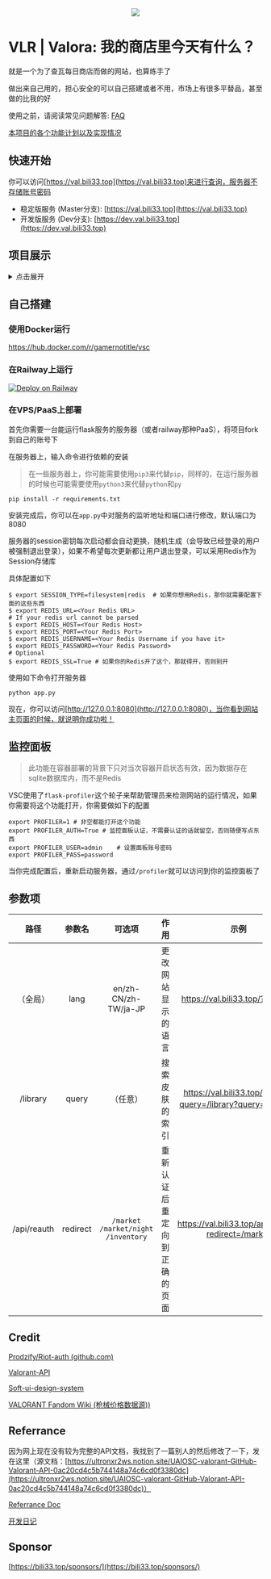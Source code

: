 <div align="center">
<img src='https://cdn.jsdelivr.net/gh/GamerNoTitle/VALORA@dev/assets/img/head.png'>
</div>

# VLR | Valora: 我的商店里今天有什么？

就是一个为了查瓦每日商店而做的网站，也算练手了

做出来自己用的，担心安全的可以自己搭建或者不用，市场上有很多平替品，甚至做的比我的好

使用之前，请阅读常见问题解答: [FAQ](https://gamernotitle.notion.site/gamernotitle/VALORA-FAQ-86f072f8cebf4a8d9453a795b24cd507#eac12e01944f4e279ff7da7b19900bb9)

[本项目的各个功能计划以及实现情况](https://github.com/users/GamerNoTitle/projects/1)

## 快速开始

你可以访问[https://val.bili33.top](https://val.bili33.top)来进行查询，服务器不存储账号密码

- 稳定版服务 (Master分支): [https://val.bili33.top](https://val.bili33.top)
- 开发版服务 (Dev分支): [https://dev.val.bili33.top](https://dev.val.bili33.top)

## 项目展示

<details>
<summary>点击展开</summary>
<div align="center">
<img src="https://cdn.jsdelivr.net/gh/Vikutorika/newassets@master/img/Github/Valora/CN/login.png" alt="登录页面" title="登录页面">
登录页面<br>
<hr>
<img src="https://cdn.jsdelivr.net/gh/Vikutorika/newassets@master/img/Github/Valora/CN/market.png" alt="每日商店" title="每日商店">
每日商店<br>
<hr>
<img src="https://cdn.jsdelivr.net/gh/Vikutorika/newassets@master/img/Github/Valora/CN/skin-level-preview.png" alt="皮肤等级/炫彩预览" title="皮肤等级/炫彩预览">
皮肤等级/炫彩预览<br>
<hr>
<img src="https://cdn.jsdelivr.net/gh/Vikutorika/newassets@master/img/Github/Valora/CN/accessory.png" alt="配件商店" title="配件商店">
配件商店<br>
<hr>
<img src="https://cdn.jsdelivr.net/gh/Vikutorika/newassets@master/img/Github/Valora/CN/accessory-card-preview.png" alt="配件商店：玩家卡面展示" title="配件商店：玩家卡面展示">
配件商店：玩家卡面展示<br>
<hr>
<img src="https://cdn.jsdelivr.net/gh/Vikutorika/newassets@master/img/Github/Valora/CN/inventory.png" alt="个人库存" title="个人库存">
个人库存<br>
<hr>
<img src="https://cdn.jsdelivr.net/gh/Vikutorika/newassets@master/img/Github/Valora/CN/library.png" alt="皮肤库" title="皮肤库">
皮肤库（无需登录）<br>
<hr>
<img src="https://cdn.jsdelivr.net/gh/Vikutorika/newassets@master/img/Github/Valora/CN/translation.png" alt="翻译表" title="翻译表">
翻译表（无需登录）
</div>
</details>

## 自己搭建

### 使用Docker运行

<https://hub.docker.com/r/gamernotitle/vsc>

### 在Railway上运行

[![Deploy on Railway](https://railway.app/button.svg)](https://railway.app/template/JuUPyU?referralCode=U8coe_)

### 在VPS/PaaS上部署

首先你需要一台能运行flask服务的服务器（或者railway那种PaaS），将项目fork到自己的账号下

在服务器上，输入命令进行依赖的安装

> 在一些服务器上，你可能需要使用`pip3`来代替`pip`，同样的，在运行服务器的时候也可能需要使用`python3`来代替`python`和`py`

```shell
pip install -r requirements.txt
```

安装完成后，你可以在`app.py`中对服务的监听地址和端口进行修改，默认端口为8080

服务器的session密钥每次启动都会自动更换，随机生成（会导致已经登录的用户被强制退出登录），如果不希望每次更新都让用户退出登录，可以采用Redis作为Session存储库

具体配置如下

```shell
$ export SESSION_TYPE=filesystem|redis  # 如果你想用Redis，那你就需要配置下面的这些东西
$ export REDIS_URL=<Your Redis URL>
# If your redis url cannot be parsed
$ export REDIS_HOST=<Your Redis Host>
$ export REDIS_PORT=<Your Redis Port>
$ export REDIS_USERNAME=<Your Redis Username if you have it>
$ export REDIS_PASSWORD=<Your Redis Password>
# Optional
$ export REDIS_SSL=True # 如果你的Redis开了这个，那就得开，否则别开
```

使用如下命令打开服务器

```shell
python app.py
```

现在，你可以访问[http://127.0.0.1:8080](http://127.0.0.1:8080)，当你看到网站主页面的时候，就说明你成功啦！

## 监控面板

> 此功能在容器部署的背景下只对当次容器开启状态有效，因为数据存在sqlite数据库内，而不是Redis

VSC使用了`flask-profiler`这个轮子来帮助管理员来检测网站的运行情况，如果你需要将这个功能打开，你需要做如下的配置

```shell
export PROFILER=1 # 非空都能打开这个功能
export PROFILER_AUTH=True # 监控面板认证，不需要认证的话就留空，否则随便写点东西
export PROFILER_USER=admin    # 设置面板账号密码
export PROFILER_PASS=password
```

当你完成配置后，重新启动服务器，通过`/profiler`就可以访问到你的监控面板了

## 参数项

|    路径     |  参数名  |        可选项        |        作用        |                             示例                             |
| :---------: | :------: | :------------------: | :----------------: | :----------------------------------------------------------: |
|  （全局）   |   lang   | en/zh-CN/zh-TW/ja-JP | 更改网站显示的语言 |               <https://val.bili33.top/?lang=en>                |
|  /library   |  query   |       （任意）       |   搜索皮肤的索引   | <https://val.bili33.top/library/?query=/library?query=魔术火花> |
| /api/reauth | redirect | `/market` `/market/night` `/inventory` | 重新认证后重定向到正确的页面 | <https://val.bili33.top/api/reauth?redirect=/market> |

## Credit

[Prodzify/Riot-auth (github.com)](https://github.com/Prodzify/Riot-auth)

[Valorant-API](https://valorant-api.com/)

[Soft-ui-design-system](https://github.com/creativetimofficial/soft-ui-design-system)

[VALORANT Fandom Wiki (枪械价格数据源))](https://valorant.fandom.com/wiki/VALORANT_Wiki)

## Referrance

因为网上现在没有较为完整的API文档，我找到了一篇别人的然后修改了一下，发在这里（源文档：[https://ultronxr2ws.notion.site/UAIOSC-valorant-GitHub-Valorant-API-0ac20cd4c5b744148a74c6cd0f3380dc](https://ultronxr2ws.notion.site/UAIOSC-valorant-GitHub-Valorant-API-0ac20cd4c5b744148a74c6cd0f3380dc)）

[Referrance Doc](https://gamernotitle.notion.site/Valorant-API-baffa2069fb848a781664432564e94d0)

[开发日记](https://bili33.top/posts/Valorant-Shop-with-API/)

## Sponsor

[https://bili33.top/sponsors/](https://bili33.top/sponsors/)

